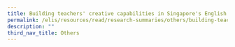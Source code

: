 ```yaml
---
title: Building teachers' creative capabilities in Singapore's English classrooms
permalink: /elis/resources/read/research-summaries/others/building-teachers-creative-capabilities/
description: ""
third_nav_title: Others
---
```

